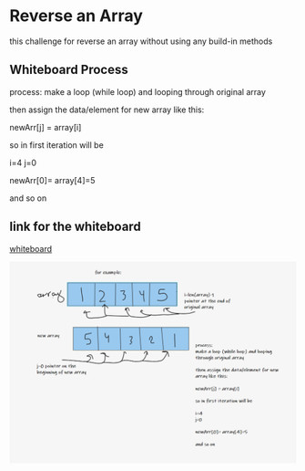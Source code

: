 # Reverse an Array
this challenge for reverse an array without using any build-in methods

## Whiteboard Process
process:
make a loop (while loop) and looping through original array

then assign the data/element for new array like this:

newArr[j] = array[i]

so in first iteration will be

i=4
j=0

newArr[0]= array[4]=5

and so on 

## link for the whiteboard

[whiteboard](https://wbd.ms/share/v2/aHR0cHM6Ly93aGl0ZWJvYXJkLm1pY3Jvc29mdC5jb20vYXBpL3YxLjAvd2hpdGVib2FyZHMvcmVkZWVtL2EwY2VkNWNmNzkwMTRkZWNhYjJmMGJlYzhkYjc3MGNkX2M3MTQyNTMxLWRkNjgtNGE2Zi1iMDM2LTAzOWVjNTJkNmJkMV83N2E3ZTQ0ZC1kZTQxLTRmMTMtOThkMS00YzJlMjBmMmI2N2E=)

![whiteboard](https://github.com/AbrarAlzubaidi/data-structures-and-algorithms-401/blob/main/reverse-array/whiteboard.PNG)